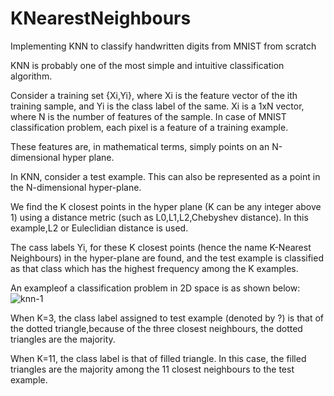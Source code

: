 # KNearestNeighbours
Implementing KNN to classify handwritten digits from MNIST from scratch

KNN is probably one of the most simple and intuitive classification algorithm.

Consider a training set {Xi,Yi}, where Xi is the feature vector of the ith training sample, and Yi is the class label of the same.
Xi is a 1xN vector, where N is the number of features of the sample. In case of MNIST classification problem, each pixel is a feature of a training example.

These features are, in mathematical terms, simply points on an N-dimensional hyper plane.

In KNN, consider a test example. This can also be represented as a point in the N-dimensional hyper-plane.

We find the K closest points in the hyper plane (K can be any integer above 1) using a distance metric (such as L0,L1,L2,Chebyshev distance). In this example,L2 or Euleclidian distance is used.

The cass labels Yi, for these K closest points (hence the name K-Nearest Neighbours) in the hyper-plane are found, and the test example is classified as that class which has the highest frequency among the K examples.

An exampleof a classification problem in 2D space is as shown below:
![knn-1](https://user-images.githubusercontent.com/42526509/47608158-624d4b80-d9de-11e8-8b69-49bbb45d8e87.png)

When K=3, the class label assigned to test example (denoted by ?) is that of the dotted triangle,because of the three closest neighbours, the dotted triangles are the majority.

When K=11, the class label is that of filled triangle. In this case, the filled triangles are the majority among the 11 closest neighbours to the test example.
